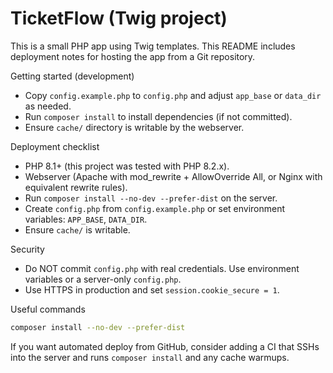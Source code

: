 # TicketFlow (Twig project)

This is a small PHP app using Twig templates. This README includes deployment notes for hosting the app from a Git repository.

Getting started (development)

- Copy `config.example.php` to `config.php` and adjust `app_base` or `data_dir` as needed.
- Run `composer install` to install dependencies (if not committed).
- Ensure `cache/` directory is writable by the webserver.

Deployment checklist

- PHP 8.1+ (this project was tested with PHP 8.2.x).
- Webserver (Apache with mod_rewrite + AllowOverride All, or Nginx with equivalent rewrite rules).
- Run `composer install --no-dev --prefer-dist` on the server.
- Create `config.php` from `config.example.php` or set environment variables: `APP_BASE`, `DATA_DIR`.
- Ensure `cache/` is writable.

Security

- Do NOT commit `config.php` with real credentials. Use environment variables or a server-only `config.php`.
- Use HTTPS in production and set `session.cookie_secure = 1`.

Useful commands

```bash
composer install --no-dev --prefer-dist
```

If you want automated deploy from GitHub, consider adding a CI that SSHs into the server and runs `composer install` and any cache warmups.
